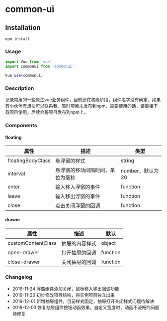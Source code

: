 # common-ui

## Installation
```
npm install
```

### Usage
```javascript
import Vue from 'vue'
import commonui from 'commonui'

Vue.use(commonui)
```

### Description
记录常用的一些原生vue业务组件，目前还在初级阶段，组件名字没有确定，如果有小伙伴有想法可以联系我。暂时项目未发布到npm，需要使用的话，请直接下载项目使用，后续会将项目发布到npm上。

### Components
#### floating
属性|描述|类型
-|-|-
floatingBodyClass|悬浮窗的样式|string
interval|悬浮窗的移动间隔时间，单位为毫秒|number，默认为20
enter|输入移入浮窗的事件|function
leave|输入移出浮窗的事件|function
close|点击关闭浮窗的回调|function

#### drawer
属性|描述|默认
-|-|-
customContentClass|抽屉的内容样式|object
open-drawer|打开抽屉的回调|function
close-drawer|关闭抽屉的回调|function

### Changelog
* 2019-11-24 浮窗组件添加关闭，鼠标移入移出回调功能
* 2019-11-26 初步修改项目结构，将实例项目独立出来
* 2019-12-01 新增抽屉组件，目前样式固定，抽屉打开关闭样式问题待解决
* 2019-12-03 修复抽屉组件按钮动画效果。自定义宽度时，动画不流畅的问题待修复